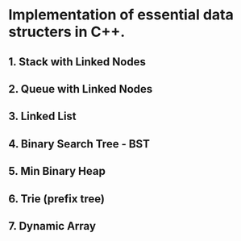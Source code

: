 # Implementation of essential data structers in C++.

## 1. Stack with Linked Nodes

## 2. Queue with Linked Nodes

## 3. Linked List

## 4. Binary Search Tree - BST

## 5. Min Binary Heap

## 6. Trie (prefix tree)

## 7. Dynamic Array
